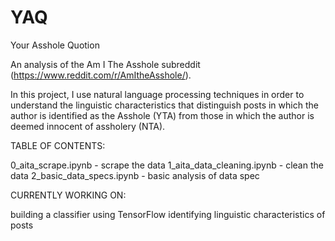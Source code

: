 # YAQ
Your Asshole Quotion

An analysis of the Am I The Asshole subreddit (https://www.reddit.com/r/AmItheAsshole/).

In this project, I use natural language processing techniques in order to understand the linguistic characteristics that distinguish posts in which the author is identified as the Asshole (YTA) from those in which the author is deemed innocent of assholery (NTA). 

TABLE OF CONTENTS: 

0_aita_scrape.ipynb - scrape the data
1_aita_data_cleaning.ipynb - clean the data
2_basic_data_specs.ipynb - basic analysis of data spec

CURRENTLY WORKING ON:

building a classifier using TensorFlow
identifying linguistic characteristics of posts


